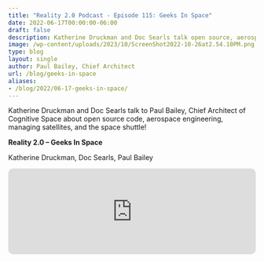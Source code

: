 ```yaml
---
title: "Reality 2.0 Podcast - Episode 115: Geeks In Space"
date: 2022-06-17T00:00:00-06:00
draft: false
description: Katherine Druckman and Doc Searls talk open source, aerospace engineering, satellite management, and the space shuttle with Paul Bailey from Cognitive Space.
image: /wp-content/uploads/2023/10/ScreenShot2022-10-26at2.54.10PM.png
type: blog
layout: single
author: Paul Bailey, Chief Architect
url: /blog/geeks-in-space
aliases:
- /blog/2022/06-17-geeks-in-space/
---
```


Katherine Druckman and Doc Searls talk to Paul Bailey, Chief Architect of Cognitive Space about open source code, aerospace engineering, managing satellites, and the space shuttle!

**Reality 2.0 – Geeks In Space**

Katherine Druckman, Doc Searls, Paul Bailey

<iframe style="width: 100%; max-width: 660px; overflow: hidden; border-radius: 10px;" src="https://embed.podcasts.apple.com/ie/podcast/episode-115-geeks-in-space/id1446657836?i=1000566793956" height="175" frameborder="0" sandbox="allow-forms allow-popups allow-same-origin allow-scripts allow-storage-access-by-user-activation allow-top-navigation-by-user-activation"></iframe>
